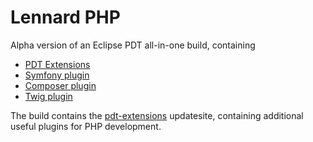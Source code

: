Lennard PHP
===========

Alpha version of an Eclipse PDT all-in-one build, containing

- [PDT Extensions](https://github.com/pdt-eg/Core-Plugin)
- [Symfony plugin](http://symfony.dubture.com/)
- [Composer plugin](http://composer.dubture.com/)
- [Twig plugin](http://twig.dubture.com/)


The build contains the [pdt-extensions](http://p2-dev.pdt-extensions.org/) updatesite, containing additional
useful plugins for PHP development.
